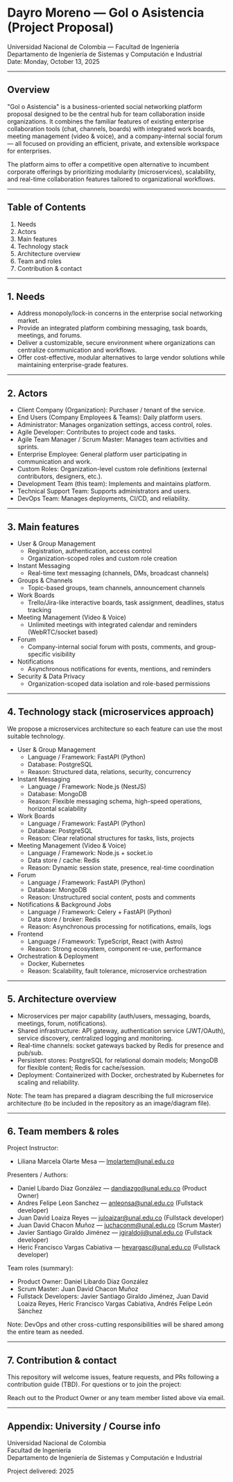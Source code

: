 # Dayro Moreno — Gol o Asistencia (Project Proposal)

Universidad Nacional de Colombia — Facultad de Ingeniería  
Departamento de Ingeniería de Sistemas y Computación e Industrial  
Date: Monday, October 13, 2025

---

## Overview

"Gol o Asistencia" is a business-oriented social networking platform proposal designed to be the central hub for team collaboration inside organizations. It combines the familiar features of existing enterprise collaboration tools (chat, channels, boards) with integrated work boards, meeting management (video & voice), and a company-internal social forum — all focused on providing an efficient, private, and extensible workspace for enterprises.

The platform aims to offer a competitive open alternative to incumbent corporate offerings by prioritizing modularity (microservices), scalability, and real-time collaboration features tailored to organizational workflows.

---

## Table of Contents

1. Needs  
2. Actors  
3. Main features  
4. Technology stack  
5. Architecture overview  
6. Team and roles   
7. Contribution & contact

---

## 1. Needs

- Address monopoly/lock-in concerns in the enterprise social networking market.
- Provide an integrated platform combining messaging, task boards, meetings, and forums.
- Deliver a customizable, secure environment where organizations can centralize communication and workflows.
- Offer cost-effective, modular alternatives to large vendor solutions while maintaining enterprise-grade features.

---

## 2. Actors

- Client Company (Organization): Purchaser / tenant of the service.  
- End Users (Company Employees & Teams): Daily platform users.  
- Administrator: Manages organization settings, access control, roles.  
- Agile Developer: Contributes to project code and tasks.  
- Agile Team Manager / Scrum Master: Manages team activities and sprints.  
- Enterprise Employee: General platform user participating in communication and work.  
- Custom Roles: Organization-level custom role definitions (external contributors, designers, etc.).  
- Development Team (this team): Implements and maintains platform.  
- Technical Support Team: Supports administrators and users.  
- DevOps Team: Manages deployments, CI/CD, and reliability.

---

## 3. Main features

- User & Group Management
  - Registration, authentication, access control
  - Organization-scoped roles and custom role creation
- Instant Messaging
  - Real-time text messaging (channels, DMs, broadcast channels)
- Groups & Channels
  - Topic-based groups, team channels, announcement channels
- Work Boards
  - Trello/Jira-like interactive boards, task assignment, deadlines, status tracking
- Meeting Management (Video & Voice)
  - Unlimited meetings with integrated calendar and reminders (WebRTC/socket based)
- Forum
  - Company-internal social forum with posts, comments, and group-specific visibility
- Notifications
  - Asynchronous notifications for events, mentions, and reminders
- Security & Data Privacy
  - Organization-scoped data isolation and role-based permissions

---

## 4. Technology stack (microservices approach)

We propose a microservices architecture so each feature can use the most suitable technology.

- User & Group Management
  - Language / Framework: FastAPI (Python)
  - Database: PostgreSQL
  - Reason: Structured data, relations, security, concurrency
- Instant Messaging
  - Language / Framework: Node.js (NestJS)
  - Database: MongoDB
  - Reason: Flexible messaging schema, high-speed operations, horizontal scalability
- Work Boards
  - Language / Framework: FastAPI (Python)
  - Database: PostgreSQL
  - Reason: Clear relational structures for tasks, lists, projects
- Meeting Management (Video & Voice)
  - Language / Framework: Node.js + socket.io
  - Data store / cache: Redis
  - Reason: Dynamic session state, presence, real-time coordination
- Forum
  - Language / Framework: FastAPI (Python)
  - Database: MongoDB
  - Reason: Unstructured social content, posts and comments
- Notifications & Background Jobs
  - Language / Framework: Celery + FastAPI (Python)
  - Data store / broker: Redis
  - Reason: Asynchronous processing for notifications, emails, logs
- Frontend
  - Language / Framework: TypeScript, React (with Astro)
  - Reason: Strong ecosystem, component re-use, performance
- Orchestration & Deployment
  - Docker, Kubernetes
  - Reason: Scalability, fault tolerance, microservice orchestration

---

## 5. Architecture overview

- Microservices per major capability (auth/users, messaging, boards, meetings, forum, notifications).
- Shared infrastructure: API gateway, authentication service (JWT/OAuth), service discovery, centralized logging and monitoring.
- Real-time channels: socket gateways backed by Redis for presence and pub/sub.
- Persistent stores: PostgreSQL for relational domain models; MongoDB for flexible content; Redis for cache/session.
- Deployment: Containerized with Docker, orchestrated by Kubernetes for scaling and reliability.

Note: The team has prepared a diagram describing the full microservice architecture (to be included in the repository as an image/diagram file).

---

## 6. Team members & roles

Project Instructor:  
- Liliana Marcela Olarte Mesa — lmolartem@unal.edu.co

Presenters / Authors:
- Daniel Libardo Diaz González — dandiazgo@unal.edu.co (Product Owner)
- Andres Felipe Leon Sanchez — anleonsa@unal.edu.co (Fullstack developer)
- Juan David Loaiza Reyes — juloaizar@unal.edu.co (Fullstack developer)
- Juan David Chacon Muñoz — juchaconm@unal.edu.co (Scrum Master)
- Javier Santiago Giraldo Jiménez — jgiraldoji@unal.edu.co (Fullstack developer)
- Heric Francisco Vargas Cabiativa — hevargasc@unal.edu.co (Fullstack developer)

Team roles (summary):
- Product Owner: Daniel Libardo Diaz González
- Scrum Master: Juan David Chacon Muñoz
- Fullstack Developers: Javier Santiago Giraldo Jiménez, Juan David Loaiza Reyes, Heric Francisco Vargas Cabiativa, Andrés Felipe León Sánchez

Note: DevOps and other cross-cutting responsibilities will be shared among the entire team as needed.

---

## 7. Contribution & contact

This repository will welcome issues, feature requests, and PRs following a contribution guide (TBD). For questions or to join the project:

Reach out to the Product Owner or any team member listed above via email.

---

## Appendix: University / Course info

Universidad Nacional de Colombia  
Facultad de Ingeniería  
Departamento de Ingeniería de Sistemas y Computación e Industrial

Project delivered: 2025
